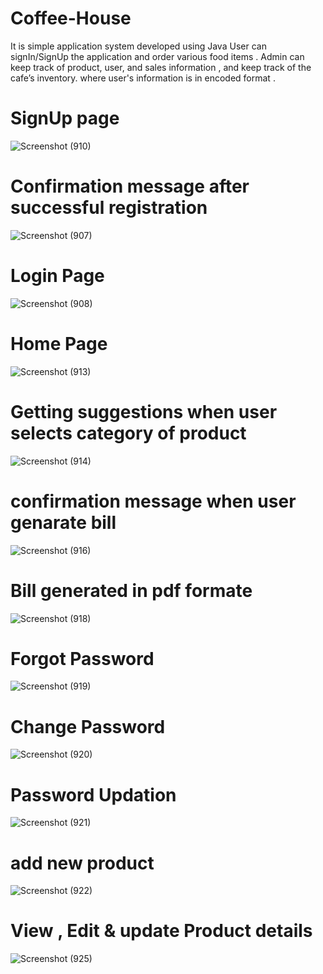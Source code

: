 # Coffee-House 
It is simple application system developed  using Java  User can signIn/SignUp the application and order various food items .
Admin can keep track of product, user, and sales information , and keep track of the cafe’s inventory. where user's information is in encoded format .

# SignUp page
![Screenshot (910)](https://user-images.githubusercontent.com/88956395/188107539-ee196e63-332a-409d-bf07-7bd1d1224f7a.png)

# Confirmation message after successful registration 
![Screenshot (907)](https://user-images.githubusercontent.com/88956395/188107396-ab33bfc4-a036-455c-8f50-c9856909e58a.png)

# Login Page
![Screenshot (908)](https://user-images.githubusercontent.com/88956395/188107452-47235031-ebc2-451b-9973-29aba7fb3393.png)

# Home Page
![Screenshot (913)](https://user-images.githubusercontent.com/88956395/188107691-cbc3bf3f-1813-4a75-af79-42bdfd2a59ee.png)
# Getting suggestions when user selects category of product
![Screenshot (914)](https://user-images.githubusercontent.com/88956395/188107936-1cb24d2f-b9a0-4d7c-9949-c5d1cda105be.png)

# confirmation message when user genarate bill
![Screenshot (916)](https://user-images.githubusercontent.com/88956395/188108174-dddca432-9044-478a-9d6b-f5083736950e.png)

# Bill generated in pdf formate
![Screenshot (918)](https://user-images.githubusercontent.com/88956395/188108522-0c7c64a7-724b-4eb2-9f3c-fac408c31b54.png)

# Forgot Password
![Screenshot (919)](https://user-images.githubusercontent.com/88956395/188110397-847ccb0c-0ee1-4a2d-8633-ab96dfd3007d.png)

# Change Password
![Screenshot (920)](https://user-images.githubusercontent.com/88956395/188112901-51a31b5a-b96b-48f7-ab00-60465f60d4a6.png)

# Password Updation
![Screenshot (921)](https://user-images.githubusercontent.com/88956395/188112915-ffb34fcd-2763-4eaf-a743-c44329f69bc2.png)

# add new product
![Screenshot (922)](https://user-images.githubusercontent.com/88956395/188113863-609164d1-a6cc-4453-a173-8385a8359a78.png)

# View , Edit & update Product details
![Screenshot (925)](https://user-images.githubusercontent.com/88956395/188113804-964b345e-687c-466c-bc3c-1150499abaa8.png)

